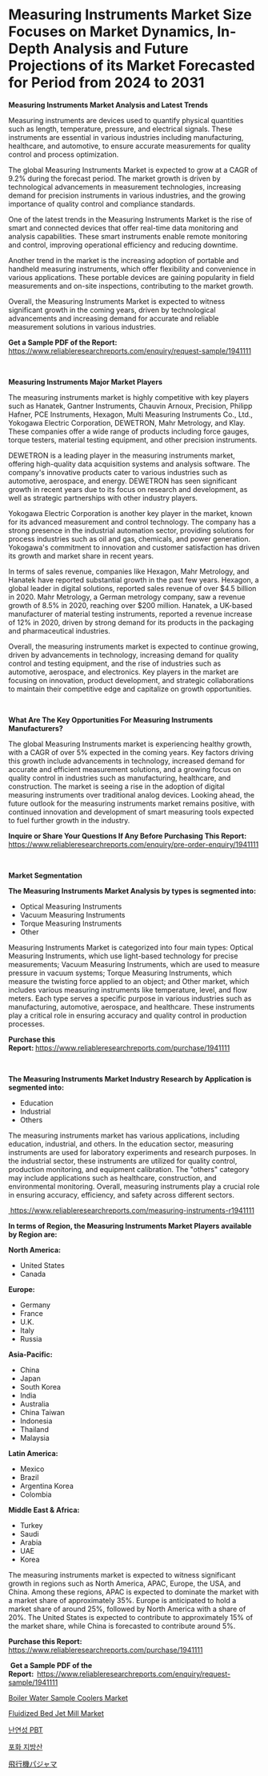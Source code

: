 <p><h1>Measuring Instruments Market Size Focuses on Market Dynamics, In-Depth Analysis and Future Projections of its Market Forecasted for Period from 2024 to 2031</h1></p><p><strong>Measuring Instruments Market Analysis and Latest Trends</strong></p>
<p><p>Measuring instruments are devices used to quantify physical quantities such as length, temperature, pressure, and electrical signals. These instruments are essential in various industries including manufacturing, healthcare, and automotive, to ensure accurate measurements for quality control and process optimization.</p><p>The global Measuring Instruments Market is expected to grow at a CAGR of 9.2% during the forecast period. The market growth is driven by technological advancements in measurement technologies, increasing demand for precision instruments in various industries, and the growing importance of quality control and compliance standards.</p><p>One of the latest trends in the Measuring Instruments Market is the rise of smart and connected devices that offer real-time data monitoring and analysis capabilities. These smart instruments enable remote monitoring and control, improving operational efficiency and reducing downtime.</p><p>Another trend in the market is the increasing adoption of portable and handheld measuring instruments, which offer flexibility and convenience in various applications. These portable devices are gaining popularity in field measurements and on-site inspections, contributing to the market growth.</p><p>Overall, the Measuring Instruments Market is expected to witness significant growth in the coming years, driven by technological advancements and increasing demand for accurate and reliable measurement solutions in various industries.</p></p>
<p><strong>Get a Sample PDF of the Report:&nbsp;</strong> <a href="https://www.reliableresearchreports.com/enquiry/request-sample/1941111">https://www.reliableresearchreports.com/enquiry/request-sample/1941111</a></p>
<p>&nbsp;</p>
<p><strong>Measuring Instruments Major Market Players</strong></p>
<p><p>The measuring instruments market is highly competitive with key players such as Hanatek, Gantner Instruments, Chauvin Arnoux, Precision, Philipp Hafner, PCE Instruments, Hexagon, Multi Measuring Instruments Co., Ltd., Yokogawa Electric Corporation, DEWETRON, Mahr Metrology, and Klay. These companies offer a wide range of products including force gauges, torque testers, material testing equipment, and other precision instruments.</p><p>DEWETRON is a leading player in the measuring instruments market, offering high-quality data acquisition systems and analysis software. The company's innovative products cater to various industries such as automotive, aerospace, and energy. DEWETRON has seen significant growth in recent years due to its focus on research and development, as well as strategic partnerships with other industry players.</p><p>Yokogawa Electric Corporation is another key player in the market, known for its advanced measurement and control technology. The company has a strong presence in the industrial automation sector, providing solutions for process industries such as oil and gas, chemicals, and power generation. Yokogawa's commitment to innovation and customer satisfaction has driven its growth and market share in recent years.</p><p>In terms of sales revenue, companies like Hexagon, Mahr Metrology, and Hanatek have reported substantial growth in the past few years. Hexagon, a global leader in digital solutions, reported sales revenue of over $4.5 billion in 2020. Mahr Metrology, a German metrology company, saw a revenue growth of 8.5% in 2020, reaching over $200 million. Hanatek, a UK-based manufacturer of material testing instruments, reported a revenue increase of 12% in 2020, driven by strong demand for its products in the packaging and pharmaceutical industries.</p><p>Overall, the measuring instruments market is expected to continue growing, driven by advancements in technology, increasing demand for quality control and testing equipment, and the rise of industries such as automotive, aerospace, and electronics. Key players in the market are focusing on innovation, product development, and strategic collaborations to maintain their competitive edge and capitalize on growth opportunities.</p></p>
<p>&nbsp;</p>
<p><strong>What Are The Key Opportunities For Measuring Instruments Manufacturers?</strong></p>
<p><p>The global Measuring Instruments market is experiencing healthy growth, with a CAGR of over 5% expected in the coming years. Key factors driving this growth include advancements in technology, increased demand for accurate and efficient measurement solutions, and a growing focus on quality control in industries such as manufacturing, healthcare, and construction. The market is seeing a rise in the adoption of digital measuring instruments over traditional analog devices. Looking ahead, the future outlook for the measuring instruments market remains positive, with continued innovation and development of smart measuring tools expected to fuel further growth in the industry.</p></p>
<p><strong>Inquire or Share Your Questions If Any Before Purchasing This Report:</strong> <a href="https://www.reliableresearchreports.com/enquiry/pre-order-enquiry/1941111">https://www.reliableresearchreports.com/enquiry/pre-order-enquiry/1941111</a></p>
<p>&nbsp;</p>
<p><strong>Market Segmentation</strong></p>
<p><strong>The Measuring Instruments Market Analysis by types is segmented into:</strong></p>
<p><ul><li>Optical Measuring Instruments</li><li>Vacuum Measuring Instruments</li><li>Torque Measuring Instruments</li><li>Other</li></ul></p>
<p><p>Measuring Instruments Market is categorized into four main types: Optical Measuring Instruments, which use light-based technology for precise measurements; Vacuum Measuring Instruments, which are used to measure pressure in vacuum systems; Torque Measuring Instruments, which measure the twisting force applied to an object; and Other market, which includes various measuring instruments like temperature, level, and flow meters. Each type serves a specific purpose in various industries such as manufacturing, automotive, aerospace, and healthcare. These instruments play a critical role in ensuring accuracy and quality control in production processes.</p></p>
<p><strong>Purchase this Report:&nbsp;</strong><a href="https://www.reliableresearchreports.com/purchase/1941111">https://www.reliableresearchreports.com/purchase/1941111</a></p>
<p>&nbsp;</p>
<p><strong>The Measuring Instruments Market Industry Research by Application is segmented into:</strong></p>
<p><ul><li>Education</li><li>Industrial</li><li>Others</li></ul></p>
<p><p>The measuring instruments market has various applications, including education, industrial, and others. In the education sector, measuring instruments are used for laboratory experiments and research purposes. In the industrial sector, these instruments are utilized for quality control, production monitoring, and equipment calibration. The "others" category may include applications such as healthcare, construction, and environmental monitoring. Overall, measuring instruments play a crucial role in ensuring accuracy, efficiency, and safety across different sectors.</p></p>
<p><a href="https://www.reliableresearchreports.com/measuring-instruments-r1941111">&nbsp;https://www.reliableresearchreports.com/measuring-instruments-r1941111</a></p>
<p><strong>In terms of Region, the Measuring Instruments Market Players available by Region are:</strong></p>
<p>
    <p> <strong> North America: </strong>
        <ul>
            <li>United States</li>
            <li>Canada</li>
        </ul>
        </p> 
    <p> <strong> Europe: </strong>
        <ul>
            <li>Germany</li>
            <li>France</li>
            <li>U.K.</li>
            <li>Italy</li>
            <li>Russia</li>
        </ul>
        </p> 
    <p> <strong> Asia-Pacific: </strong>
        <ul>
            <li>China</li>
            <li>Japan</li>
            <li>South Korea</li>
            <li>India</li>
            <li>Australia</li>
            <li>China Taiwan</li>
            <li>Indonesia</li>
            <li>Thailand</li>
            <li>Malaysia</li>
        </ul>
        </p> 
    <p> <strong> Latin America: </strong>
        <ul>
            <li>Mexico</li>
            <li>Brazil</li>
            <li>Argentina Korea</li>
            <li>Colombia</li>
        </ul>
        </p> 
    <p> <strong> Middle East & Africa: </strong>
        <ul>
            <li>Turkey</li>
            <li>Saudi</li>
            <li>Arabia</li>
            <li>UAE</li>
            <li>Korea</li>
        </ul>
    </p>
    </p>
<p><p>The measuring instruments market is expected to witness significant growth in regions such as North America, APAC, Europe, the USA, and China. Among these regions, APAC is expected to dominate the market with a market share of approximately 35%. Europe is anticipated to hold a market share of around 25%, followed by North America with a share of 20%. The United States is expected to contribute to approximately 15% of the market share, while China is forecasted to contribute around 5%.</p></p>
<p><strong>Purchase this Report: </strong><a href="https://www.reliableresearchreports.com/purchase/1941111">https://www.reliableresearchreports.com/purchase/1941111</a></p>
<p>&nbsp;<strong>Get a Sample PDF of the Report:&nbsp;&nbsp;</strong><a href="https://www.reliableresearchreports.com/enquiry/request-sample/1941111">https://www.reliableresearchreports.com/enquiry/request-sample/1941111</a></p>
<p><strong></strong></p>
<p><p><a href="https://github.com/pgtimber/Market-Research-Report-List-2/blob/main/boiler-water-sample-coolers-market.md">Boiler Water Sample Coolers Market</a></p><p><a href="https://github.com/arionmp/Market-Research-Report-List-3/blob/main/fluidized-bed-jet-mill-market.md">Fluidized Bed Jet Mill Market</a></p><p><a href="https://github.com/lzrvbyqzftro57/Market-Research-Report-List-1/blob/main/117361234271.md">난연성 PBT</a></p><p><a href="https://github.com/garnett961902/Market-Research-Report-List-1/blob/main/324662334270.md">포화 지방산</a></p><p><a href="https://github.com/dzy793153605/Market-Research-Report-List-1/blob/main/626132838146.md">飛行機パジャマ</a></p></p>